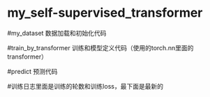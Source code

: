 # my_self-supervised_transformer 

#my_dataset 数据加载和初始化代码

#train_by_transformer 训练和模型定义代码（使用的torch.nn里面的transformer）

#predict 预测代码

#训练日志里面是训练的轮数和训练loss，最下面是最新的
